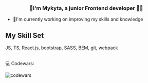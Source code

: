 ### <div align="center">👋I'm Mykyta, a junior Frontend developer 👨‍💻</div>  
  

- 📖I'm currently working on improving my skills and knowledge  
  
## My Skill Set
JS, TS, React.js, bootstrap, SASS, BEM, git, webpack

<br/>  
💻 Codewars:
<br/>  

![codewars](https://www.codewars.com/users/MykytaZozulia/badges/large)
